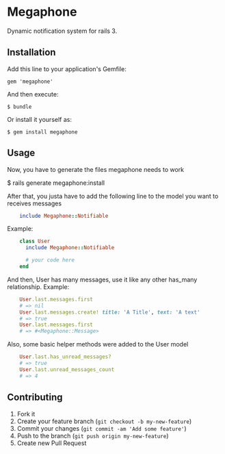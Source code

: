 # Megaphone

Dynamic notification system for rails 3.

## Installation

Add this line to your application's Gemfile:

    gem 'megaphone'

And then execute:

    $ bundle

Or install it yourself as:

    $ gem install megaphone

## Usage

Now, you have to generate the files megaphone needs to work

   $ rails generate megaphone:install

After that, you justa have to add the following line to the model you want to receives messages

```ruby
    include Megaphone::Notifiable
```

Example:

```ruby
    class User
      include Megaphone::Notifiable

      # your code here
    end
```

And then, User has many messages, use it like any other has_many relationship. Example:

```ruby
    User.last.messages.first
    # => nil
    User.last.messages.create! title: 'A Title', text: 'A text'
    # => true
    User.last.messages.first
    # => #<Megaphone::Message>
```

Also, some basic helper methods were added to the User model

```ruby
    User.last.has_unread_messages?
    # => true
    User.last.unread_messages_count
    # => 4
```

## Contributing

1. Fork it
2. Create your feature branch (`git checkout -b my-new-feature`)
3. Commit your changes (`git commit -am 'Add some feature'`)
4. Push to the branch (`git push origin my-new-feature`)
5. Create new Pull Request
